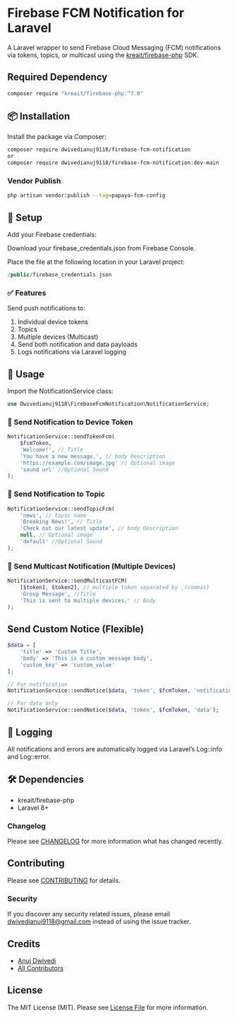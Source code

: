 # Firebase FCM Notification for Laravel

A Laravel wrapper to send Firebase Cloud Messaging (FCM) notifications via tokens, topics, or multicast using the [kreait/firebase-php](https://github.com/kreait/firebase-php) SDK.
## Required Dependency
```bash
composer require "kreait/firebase-php:^7.0" 
```
## 📦 Installation
Install the package via Composer:
```bash
composer require dwivedianuj9118/firebase-fcm-notification
or 
composer require dwivedianuj9118/firebase-fcm-notification:dev-main
```
### Vendor Publish
```bash
php artisan vendor:publish --tag=papaya-fcm-config
```
## 🔐 Setup
Add your Firebase credentials:

Download your firebase_credentials.json from Firebase Console.

Place the file at the following location in your Laravel project:
```php
/public/firebase_credentials.json
```
### ✅ Features
Send push notifications to:

1. Individual device tokens
2. Topics
3. Multiple devices (Multicast)
4. Send both notification and data payloads
5. Logs notifications via Laravel logging

## 🚀 Usage
Import the NotificationService class:
```php
use Dwivedianuj9118\FirebaseFcmNotification\NotificationService;
```
### 🔹 Send Notification to Device Token
```php
NotificationService::sendTokenFcm(
    $fcmToken,
    'Welcome!', // Title
    'You have a new message.', // body Description
    'https://example.com/image.jpg' // Optional image
    'sound url' //Optional Sound 
);
```
### 🔹 Send Notification to Topic
```php
NotificationService::sendTopicFcm(
    'news', // topic name
    'Breaking News!', // Title
    'Check out our latest update', // body Description
    null, // Optional image
    'default' //Optional Sound 
);

```
### 🔹 Send Multicast Notification (Multiple Devices)
```php
NotificationService::sendMulticastFCM(
    [$token1, $token2], // multiple token separated by ,(commas)
    'Group Message', //Title 
    'This is sent to multiple devices.' // Body
);
```
## Send Custom Notice (Flexible)
```php
$data = [
    'title' => 'Custom Title',
    'body' => 'This is a custom message body',
    'custom_key' => 'custom_value'
];

// For notification
NotificationService::sendNotice($data, 'token', $fcmToken, 'notification');

// For data only
NotificationService::sendNotice($data, 'token', $fcmToken, 'data');

```

## 📝 Logging
All notifications and errors are automatically logged via Laravel’s Log::info and Log::error.

## 🛠 Dependencies
* kreait/firebase-php
* Laravel 8+


### Changelog

Please see [CHANGELOG](CHANGELOG.md) for more information what has changed recently.

## Contributing

Please see [CONTRIBUTING](CONTRIBUTING.md) for details.

### Security

If you discover any security related issues, please email dwivedianuj9118@gmail.com instead of using the issue tracker.

## Credits

-   [Anuj Dwivedi](https://github.com/dwivedianuj9118)
-   [All Contributors](../../contributors)

## License

The MIT License (MIT). Please see [License File](LICENSE.md) for more information.

